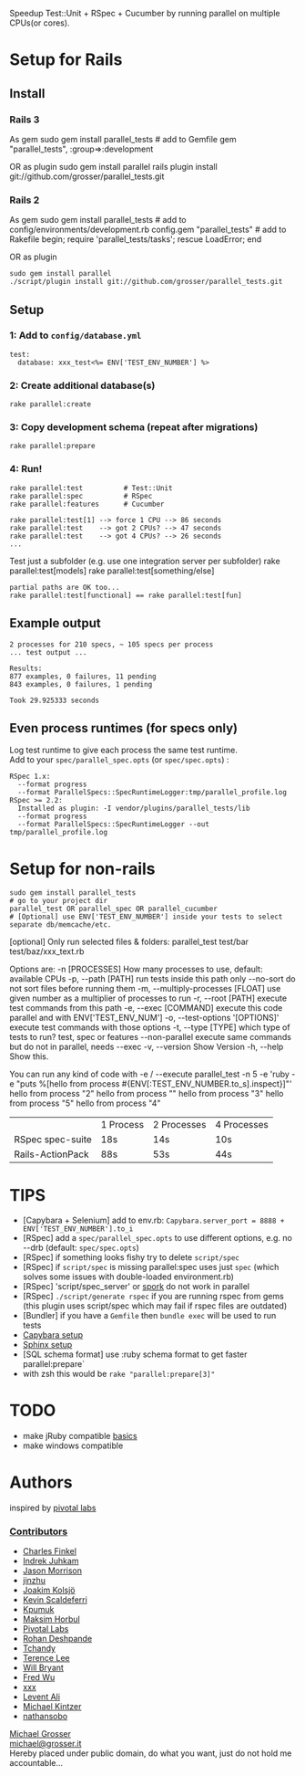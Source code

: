 Speedup Test::Unit + RSpec + Cucumber by running parallel on multiple CPUs(or cores).

Setup for Rails
===============

## Install
### Rails 3
As gem
    sudo gem install parallel_tests
    # add to Gemfile
    gem "parallel_tests", :group=>:development

OR as plugin
    sudo gem install parallel
    rails plugin install git://github.com/grosser/parallel_tests.git

### Rails 2

As gem
    sudo gem install parallel_tests
    # add to config/environments/development.rb
    config.gem "parallel_tests"
    # add to Rakefile
    begin; require 'parallel_tests/tasks'; rescue LoadError; end

OR as plugin

    sudo gem install parallel
    ./script/plugin install git://github.com/grosser/parallel_tests.git

## Setup
### 1: Add to `config/database.yml`
    test:
      database: xxx_test<%= ENV['TEST_ENV_NUMBER'] %>

### 2: Create additional database(s)
    rake parallel:create

### 3: Copy development schema (repeat after migrations)
    rake parallel:prepare

### 4: Run!
    rake parallel:test          # Test::Unit
    rake parallel:spec          # RSpec
    rake parallel:features      # Cucumber

    rake parallel:test[1] --> force 1 CPU --> 86 seconds
    rake parallel:test    --> got 2 CPUs? --> 47 seconds
    rake parallel:test    --> got 4 CPUs? --> 26 seconds
    ...

Test just a subfolder (e.g. use one integration server per subfolder)
    rake parallel:test[models]
    rake parallel:test[something/else]

    partial paths are OK too...
    rake parallel:test[functional] == rake parallel:test[fun]

Example output
--------------
    2 processes for 210 specs, ~ 105 specs per process
    ... test output ...

    Results:
    877 examples, 0 failures, 11 pending
    843 examples, 0 failures, 1 pending

    Took 29.925333 seconds

Even process runtimes (for specs only)
-----------------

Log test runtime to give each process the same test runtime.<br/>
Add to your `spec/parallel_spec.opts` (or `spec/spec.opts`) :

    RSpec 1.x:
      --format progress
      --format ParallelSpecs::SpecRuntimeLogger:tmp/parallel_profile.log
    RSpec >= 2.2:
      Installed as plugin: -I vendor/plugins/parallel_tests/lib
      --format progress
      --format ParallelSpecs::SpecRuntimeLogger --out tmp/parallel_profile.log

Setup for non-rails
===================
    sudo gem install parallel_tests
    # go to your project dir
    parallel_test OR parallel_spec OR parallel_cucumber
    # [Optional] use ENV['TEST_ENV_NUMBER'] inside your tests to select separate db/memcache/etc.

[optional] Only run selected files & folders:
    parallel_test test/bar test/baz/xxx_text.rb

Options are:
    -n [PROCESSES]                   How many processes to use, default: available CPUs
    -p, --path [PATH]                run tests inside this path only
        --no-sort                    do not sort files before running them
    -m, --multiply-processes [FLOAT] use given number as a multiplier of processes to run
    -r, --root [PATH]                execute test commands from this path
    -e, --exec [COMMAND]             execute this code parallel and with ENV['TEST_ENV_NUM']
    -o, --test-options '[OPTIONS]'   execute test commands with those options
    -t, --type [TYPE]                which type of tests to run? test, spec or features
        --non-parallel               execute same commands but do not in parallel, needs --exec
    -v, --version                    Show Version
    -h, --help                       Show this.

You can run any kind of code with -e / --execute
    parallel_test -n 5 -e 'ruby -e "puts %[hello from process #{ENV[:TEST_ENV_NUMBER.to_s].inspect}]"'
    hello from process "2"
    hello from process ""
    hello from process "3"
    hello from process "5"
    hello from process "4"

<table>
<tr><td></td><td>1 Process</td><td>2 Processes</td><td>4 Processes</td></tr>
<tr><td>RSpec spec-suite</td><td>18s</td><td>14s</td><td>10s</td></tr>
<tr><td>Rails-ActionPack</td><td>88s</td><td>53s</td><td>44s</td></tr>
</table>

TIPS
====
 - [Capybara + Selenium] add to env.rb: `Capybara.server_port = 8888 + ENV['TEST_ENV_NUMBER'].to_i`
 - [RSpec] add a `spec/parallel_spec.opts` to use different options, e.g. no --drb (default: `spec/spec.opts`)
 - [RSpec] if something looks fishy try to delete `script/spec`
 - [RSpec] if `script/spec` is missing parallel:spec uses just `spec` (which solves some issues with double-loaded environment.rb)
 - [RSpec] 'script/spec_server' or [spork](http://github.com/timcharper/spork/tree/master) do not work in parallel
 - [RSpec] `./script/generate rspec` if you are running rspec from gems (this plugin uses script/spec which may fail if rspec files are outdated)
 - [Bundler] if you have a `Gemfile` then `bundle exec` will be used to run tests
 - [Capybara setup](https://github.com/grosser/parallel_tests/wiki)
 - [Sphinx setup](https://github.com/grosser/parallel_tests/wiki)
 - [SQL schema format] use :ruby schema format to get faster parallel:prepare`
 - with zsh this would be `rake "parallel:prepare[3]"`

TODO
====
 - make jRuby compatible [basics](http://yehudakatz.com/2009/07/01/new-rails-isolation-testing/)
 - make windows compatible

Authors
====
inspired by [pivotal labs](http://pivotallabs.com/users/miked/blog/articles/849-parallelize-your-rspec-suite)

### [Contributors](http://github.com/grosser/parallel_tests/contributors)
 - [Charles Finkel](http://charlesfinkel.com/)
 - [Indrek Juhkam](http://urgas.eu)
 - [Jason Morrison](http://jayunit.net)
 - [jinzhu](http://github.com/jinzhu)
 - [Joakim Kolsjö](http://www.rubyblocks.se)
 - [Kevin Scaldeferri](http://kevin.scaldeferri.com/blog/)
 - [Kpumuk](http://kpumuk.info/)
 - [Maksim Horbul](http://github.com/mhorbul)
 - [Pivotal Labs](http://www.pivotallabs.com)
 - [Rohan Deshpande](http://github.com/rdeshpande)
 - [Tchandy](http://thiagopradi.net/)
 - [Terence Lee](http://hone.heroku.com/)
 - [Will Bryant](http://willbryant.net/)
 - [Fred Wu](http://fredwu.me)
 - [xxx](https://github.com/xxx)
 - [Levent Ali](http://purebreeze.com/)
 - [Michael Kintzer](https://github.com/rockrep)
 - [nathansobo](https://github.com/nathansobo)

[Michael Grosser](http://grosser.it)<br/>
michael@grosser.it<br/>
Hereby placed under public domain, do what you want, just do not hold me accountable...
